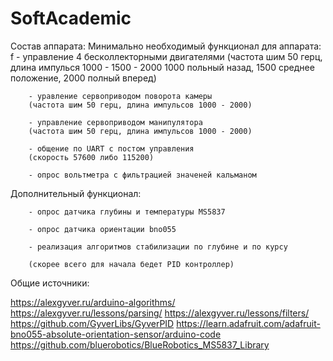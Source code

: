 # SoftAcademic

Состав аппарата:
Минимально необходимый функционал для аппарата:
f
        - управление 4 бесколлекторными двигателями 
        (частота шим 50 герц, длина импулься 1000 - 1500 - 2000
        1000 польный назад, 1500 среднее положение, 2000 полный вперед)

        - уравление сервоприводом поворота камеры
        (частота шим 50 герц, длина импульсов 1000 - 2000)

        - управление сервоприводом манипулятора 
        (частота шим 50 герц, длина импульсов 1000 - 2000)

        - общение по UART с постом управления 
        (скорость 57600 либо 115200)

        - опрос вольтметра с фильтрацией значеней кальманом 

Дополнительный функционал:

        - опрос датчика глубины и температуры MS5837

        - опрос датчика ориентации bno055

        - реализация алгоритмов стабилизации по глубине и по курсу 

        (скорее всего для начала бедет PID контроллер)

        
Общие источники:

https://alexgyver.ru/arduino-algorithms/
https://alexgyver.ru/lessons/parsing/
https://alexgyver.ru/lessons/filters/
https://github.com/GyverLibs/GyverPID
https://learn.adafruit.com/adafruit-bno055-absolute-orientation-sensor/arduino-code
https://github.com/bluerobotics/BlueRobotics_MS5837_Library

